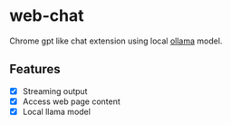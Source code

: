 # web-chat

Chrome gpt like chat extension using local [ollama](https://ollama.com/) model.

## Features

* [x] Streaming output
* [x] Access web page content
* [x] Local llama model
